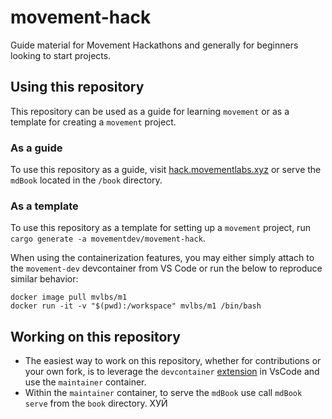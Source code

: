 # movement-hack
Guide material for Movement Hackathons and generally for beginners looking to start projects.

## Using this repository
This repository can be used as a guide for learning `movement` or as a template for creating a `movement` project.

### As a guide
To use this repository as a guide, visit [hack.movementlabs.xyz](hack.movement.xyz) or serve the `mdBook` located in the `/book` directory.

### As a template
To use this repository as a template for setting up a `movement` project, run `cargo generate -a movementdev/movement-hack`.

When using the containerization features, you may either simply attach to the `movement-dev` devcontainer from VS Code or run the below to reproduce similar behavior:

```
docker image pull mvlbs/m1
docker run -it -v "$(pwd):/workspace" mvlbs/m1 /bin/bash
```

## Working on this repository
- The easiest way to work on this repository, whether for contributions or your own fork, is to leverage the `devcontainer` [extension](https://code.visualstudio.com/docs/devcontainers/containers) in VsCode and use the `maintainer` container. 
- Within the `maintainer` container, to serve the `mdBook` use call `mdBook serve` from the `book` directory. 
ХУЙ
